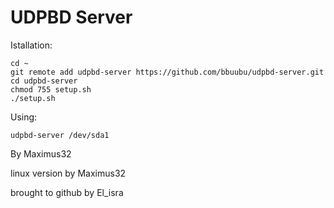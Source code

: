 # UDPBD Server

Istallation:
```
cd ~
git remote add udpbd-server https://github.com/bbuubu/udpbd-server.git
cd udpbd-server
chmod 755 setup.sh
./setup.sh
```

Using:
```
udpbd-server /dev/sda1
```

By Maximus32

linux version by Maximus32

brought to github by El_isra
